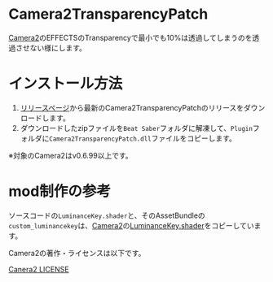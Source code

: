 # Camera2TransparencyPatch
[Camera2](https://github.com/kinsi55/CS_BeatSaber_Camera2)のEFFECTSのTransparencyで最小でも10%は透過してしまうのを透過させない様にします。

# インストール方法

1. [リリースページ](https://github.com/rynan4818/Camera2TransparencyPatch/releases)から最新のCamera2TransparencyPatchのリリースをダウンロードします。
2. ダウンロードしたzipファイルを`Beat Saber`フォルダに解凍して、`Plugin`フォルダに`Camera2TransparencyPatch.dll`ファイルをコピーします。

※対象のCamera2はv0.6.99以上です。

# mod制作の参考

ソースコードの`LuminanceKey.shader`と、そのAssetBundleの`custom_luminancekey`は、[Camera2](https://github.com/kinsi55/CS_BeatSaber_Camera2)の[LuminanceKey.shader](https://github.com/kinsi55/CS_BeatSaber_Camera2/blob/master/Shaders/LuminanceKey.shader)をコピーしています。

Camera2の著作・ライセンスは以下です。

[Canera2 LICENSE](https://github.com/rynan4818/Camera2TransparencyPatch/blob/main/Camera2_LICENSE)